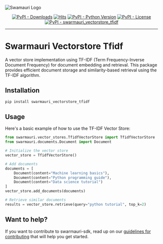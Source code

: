 
![Swamauri Logo](https://res.cloudinary.com/dbjmpekvl/image/upload/v1730099724/Swarmauri-logo-lockup-2048x757_hww01w.png)

<p align="center">
    <a href="https://pypi.org/project/swarmauri_vectorstore_tfidf/">
        <img src="https://img.shields.io/pypi/dm/swarmauri_vectorstore_tfidf" alt="PyPI - Downloads"/></a>
    <a href="https://hits.sh/github.com/swarmauri/swarmauri-sdk/tree/master/pkgs/standards/swarmauri_vectorstore_tfidf/">
        <img alt="Hits" src="https://hits.sh/github.com/swarmauri/swarmauri-sdk/tree/master/pkgs/standards/swarmauri_vectorstore_tfidf.svg"/></a>
    <a href="https://pypi.org/project/swarmauri_vectorstore_tfidf/">
        <img src="https://img.shields.io/pypi/pyversions/swarmauri_vectorstore_tfidf" alt="PyPI - Python Version"/></a>
    <a href="https://pypi.org/project/swarmauri_vectorstore_tfidf/">
        <img src="https://img.shields.io/pypi/l/swarmauri_vectorstore_tfidf" alt="PyPI - License"/></a>
    <a href="https://pypi.org/project/swarmauri_vectorstore_tfidf/">
        <img src="https://img.shields.io/pypi/v/swarmauri_vectorstore_tfidf?label=swarmauri_vectorstore_tfidf&color=green" alt="PyPI - swarmauri_vectorstore_tfidf"/></a>
</p>

---

# Swarmauri Vectorstore Tfidf

A vector store implementation using TF-IDF (Term Frequency-Inverse Document Frequency) for document embedding and retrieval. This package provides efficient document storage and similarity-based retrieval using the TF-IDF algorithm.

## Installation

```bash
pip install swarmauri_vectorstore_tfidf
```

## Usage

Here's a basic example of how to use the TF-IDF Vector Store:

```python
from swarmauri.vector_stores.TfidfVectorStore import TfidfVectorStore
from swarmauri.documents.Document import Document

# Initialize the vector store
vector_store = TfidfVectorStore()

# Add documents
documents = [
    Document(content="Machine learning basics"),
    Document(content="Python programming guide"),
    Document(content="Data science tutorial")
]
vector_store.add_documents(documents)

# Retrieve similar documents
results = vector_store.retrieve(query="python tutorial", top_k=2)
```

## Want to help?

If you want to contribute to swarmauri-sdk, read up on our [guidelines for contributing](https://github.com/swarmauri/swarmauri-sdk/blob/master/contributing.md) that will help you get started.
